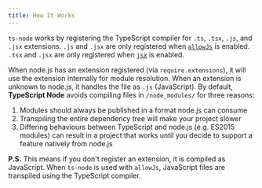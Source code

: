 ```yaml
---
title: How It Works
---
```


`ts-node` works by registering the TypeScript compiler for `.ts`, `.tsx`, `.js`, and `.jsx` extensions. `.js` and `.jsx` are only registered when [`allowJs`](https://www.typescriptlang.org/docs/handbook/compiler-options.html#compiler-options) is enabled.
`.tsx` and `.jsx` are only registered when [`jsx`](https://www.typescriptlang.org/docs/handbook/jsx.html) is enabled.

When node.js has an extension registered (via `require.extensions`), it will use the extension internally for module resolution. When an extension is unknown to node.js, it handles the file as `.js` (JavaScript). By default, **TypeScript Node** avoids compiling files in `/node_modules/` for three reasons:

1. Modules should always be published in a format node.js can consume
2. Transpiling the entire dependency tree will make your project slower
3. Differing behaviours between TypeScript and node.js (e.g. ES2015 modules) can result in a project that works until you decide to support a feature natively from node.js

**P.S.** This means if you don't register an extension, it is compiled as JavaScript. When `ts-node` is used with `allowJs`, JavaScript files are transpiled using the TypeScript compiler.
